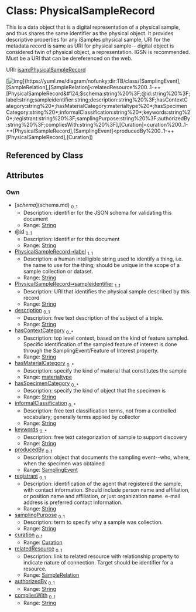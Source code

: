 
# Class: PhysicalSampleRecord


This is a data object that is a digital representation of a physical sample, and thus shares the same identifier as the physical object. It provides  descriptive properties for any iSamples physical sample, URI for the metadata record is same as URI for physical sample-- digital object is considered twin of physical object, a representation. IGSN is recommended. Must be a URI that can be dereferenced on the web.

URI: [isam:PhysicalSampleRecord](http://resource.isamples.org/schema/PhysicalSampleRecord)


[![img](https://yuml.me/diagram/nofunky;dir:TB/class/[SamplingEvent],[SampleRelation],[SampleRelation]<relatedResource%200..1-++[PhysicalSampleRecord&#124;$schema:string%20%3F;@id:string%20%3F;label:string;sampleidentifier:string;description:string%20%3F;hasContextCategory:string%20*;hasMaterialCategory:materialtype%20*;hasSpecimenCategory:string%20*;informalClassification:string%20*;keywords:string%20*;registrant:string%20%3F;samplingPurpose:string%20%3F;authorizedBy:string%20%3F;compliesWith:string%20%3F],[Curation]<curation%200..1-++[PhysicalSampleRecord],[SamplingEvent]<producedBy%200..1-++[PhysicalSampleRecord],[Curation])](https://yuml.me/diagram/nofunky;dir:TB/class/[SamplingEvent],[SampleRelation],[SampleRelation]<relatedResource%200..1-++[PhysicalSampleRecord&#124;$schema:string%20%3F;@id:string%20%3F;label:string;sampleidentifier:string;description:string%20%3F;hasContextCategory:string%20*;hasMaterialCategory:materialtype%20*;hasSpecimenCategory:string%20*;informalClassification:string%20*;keywords:string%20*;registrant:string%20%3F;samplingPurpose:string%20%3F;authorizedBy:string%20%3F;compliesWith:string%20%3F],[Curation]<curation%200..1-++[PhysicalSampleRecord],[SamplingEvent]<producedBy%200..1-++[PhysicalSampleRecord],[Curation])

## Referenced by Class


## Attributes


### Own

 * [$schema]($schema.md)  <sub>0..1</sub>
     * Description: identifier for the JSON schema for validating this document
     * Range: [String](types/String.md)
 * [@id](@id.md)  <sub>0..1</sub>
     * Description: identifier for this document
     * Range: [String](types/String.md)
 * [PhysicalSampleRecord➞label](PhysicalSampleRecord_label.md)  <sub>1..1</sub>
     * Description: a human intelligible string used to identify a thing, i.e. the name to use for the thing; should be unique in the scope of a sample collection or dataset.
     * Range: [String](types/String.md)
 * [PhysicalSampleRecord➞sampleidentifier](PhysicalSampleRecord_sampleidentifier.md)  <sub>1..1</sub>
     * Description: URI that identifies the physical sample described by this record
     * Range: [String](types/String.md)
 * [description](description.md)  <sub>0..1</sub>
     * Description: free text description of the subject of a triple.
     * Range: [String](types/String.md)
 * [hasContextCategory](hasContextCategory.md)  <sub>0..\*</sub>
     * Description: top level context, based on the kind of feature sampled.  Specific identification of the sampled feature of interest is done through the SamplingEvent/Feature of Interest property.
     * Range: [String](types/String.md)
 * [hasMaterialCategory](hasMaterialCategory.md)  <sub>0..\*</sub>
     * Description: specify the kind of material that constitutes the sample
     * Range: [materialtype](materialtype.md)
 * [hasSpecimenCategory](hasSpecimenCategory.md)  <sub>0..\*</sub>
     * Description: specify the kind of object that the specimen is
     * Range: [String](types/String.md)
 * [informalClassification](informalClassification.md)  <sub>0..\*</sub>
     * Description: free text classification terms, not from a controlled vocabulary; generally terms applied by collector
     * Range: [String](types/String.md)
 * [keywords](keywords.md)  <sub>0..\*</sub>
     * Description: free text categorization of sample to support discovery
     * Range: [String](types/String.md)
 * [producedBy](producedBy.md)  <sub>0..1</sub>
     * Description: object that documents the sampling event--who, where, when the specimen was obtained
     * Range: [SamplingEvent](SamplingEvent.md)
 * [registrant](registrant.md)  <sub>0..1</sub>
     * Description: identification of the agent that registered the sample, with contact information. Should include person name and affiliation, or position name and affiliation, or just organization name. e-mail address is preferred contact information.
     * Range: [String](types/String.md)
 * [samplingPurpose](samplingPurpose.md)  <sub>0..1</sub>
     * Description: term to specify why a sample was collection.
     * Range: [String](types/String.md)
 * [curation](curation.md)  <sub>0..1</sub>
     * Range: [Curation](Curation.md)
 * [relatedResource](relatedResource.md)  <sub>0..1</sub>
     * Description: link to related resource with relationship property to indicate nature of connection. Target should be identifier for a resource.
     * Range: [SampleRelation](SampleRelation.md)
 * [authorizedBy](authorizedBy.md)  <sub>0..1</sub>
     * Range: [String](types/String.md)
 * [compliesWith](compliesWith.md)  <sub>0..1</sub>
     * Range: [String](types/String.md)
